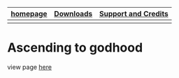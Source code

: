 <head>
  <title>Ascending to Godhood: A game for no-lifes and depressants</title>
</head>

| [homepage](./index.md) | [Downloads](./Products.md) | [Support and Credits](./SupportAndCredit.md) |
|:----------------------:|:--------------------------:|:--------------------------------------------:|
|                        |                            |                                              |

# Ascending to godhood

view page [here](https://duckeater54.github.io")

